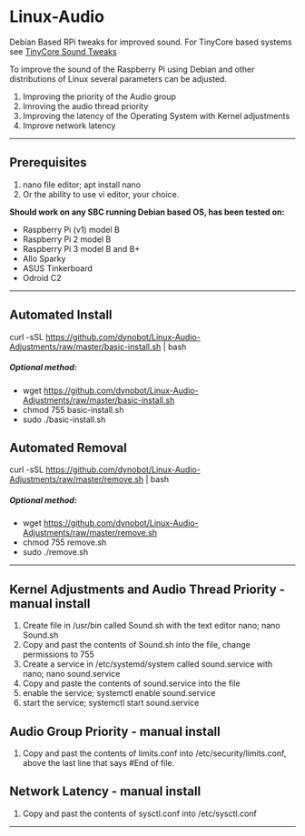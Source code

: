 # Linux-Audio
Debian Based RPi tweaks for improved sound. For TinyCore based systems see [TinyCore Sound Tweaks](https://github.com/dynobot/TinyCore-Sound-Adjustments)
 
 To improve the sound of the Raspberry Pi using Debian and other distributions of Linux several parameters can be adjusted.
 1) Improving the priority of the Audio group
 2) Imroving the audio thread priority
 3) Improving the latency of the Operating System with Kernel adjustments
 4) Improve network latency
 ______________________________________________________________________________________________________________________________
 ## Prerequisites 
 1) nano file editor; apt install nano
 2) Or the ability to use vi editor, your choice.
 
**Should work on any SBC running Debian based OS, has been tested on:**

- Raspberry Pi (v1) model B
- Raspberry Pi 2 model B
- Raspberry Pi 3 model B and B+
- Allo Sparky
- ASUS Tinkerboard
- Odroid C2
 ______________________________________________________________________________________________________________________________
 ## Automated Install
 curl -sSL https://github.com/dynobot/Linux-Audio-Adjustments/raw/master/basic-install.sh | bash
 
 ##### Optional method:
 - wget https://github.com/dynobot/Linux-Audio-Adjustments/raw/master/basic-install.sh
 - chmod 755 basic-install.sh
 - sudo ./basic-install.sh
 ## Automated Removal
 curl -sSL https://github.com/dynobot/Linux-Audio-Adjustments/raw/master/remove.sh | bash
 
 ##### Optional method:
 - wget https://github.com/dynobot/Linux-Audio-Adjustments/raw/master/remove.sh
 - chmod 755 remove.sh
 - sudo ./remove.sh
 
 ______________________________________________________________________________________________________________________________
 ## Kernel Adjustments and Audio Thread Priority - manual install
 1) Create file in /usr/bin called Sound.sh with the text editor nano; nano Sound.sh
 2) Copy and past the contents of Sound.sh into the file, change permissions to 755
 3) Create a service in /etc/systemd/system called sound.service with nano; nano sound.service
 4) Copy and paste the contents of sound.service into the file
 5) enable the service; systemctl enable sound.service
 6) start the service; systemctl start sound.service
 
 ## Audio Group Priority - manual install
 1) Copy and past the contents of limits.conf into /etc/security/limits.conf, above the last line that says #End of file.
 
 ## Network Latency - manual install
 1) Copy and past the contents of sysctl.conf into /etc/sysctl.conf


_____________________________________________________________________________________________________________________________


